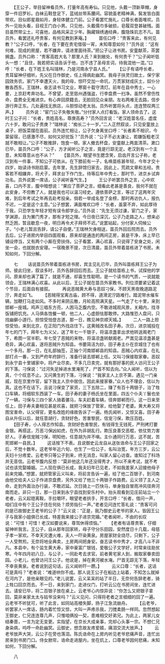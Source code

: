 <!-- { "loadSidebar": true } -->
　　【王公子，举目留神看员外，打量年高有寿仙。只见他，头戴一顶新草帽，身穿一件旧罗衫。白袜云鞋登足下，蓝绒丝带系腰间。容貌虽老精神满，鬓发皆白面带欢。目似郎星眉如月，身轻体健立门前。公子看罢忙施礼，口尊长者面堆欢。员外一见抬头看，目视王门白小男。只见他，头戴儒巾多破损，皂履双登甚破残。面目虽然带尘土，可喜他，品格风采正少年。胸藏锦绣通经典，腹隐珠玑志不凡。苗员外，看罢还礼呼贵客，有何见教到茅庵。】
　　苗任口呼：“贵客来此，有何见教？”公子口呼，“长者，在下要在贵宅借宿一宵，未知尊意如何？”员外说：“这有何难，现成的房屋，若不嫌弃，请进里面待茶。”把公子让进书房。安童献茶，茶罢搁盏。员外口称：“贵客高姓大名？那里人氏？来到敝处，有何贵干？”公子闻听低头一想：“且住，我若把实话告诉于他，岂不违了圣母言词，待我混他一混。”口呼：“长者，在下姓王名叫瑞林，乃是河南永宁县人氏。”
　　【公子有语呼长者，贵耳留神仔细听。先父在日作御史，任上得病赴幽冥。我母子扶灵归故土，保宁家园效务农。家门不幸遭天火，我的母，惊吓交加一命坑，万贯家财成灰土，奴仆分散各西东。王瑞林，奋志读书习文业，寒窗十载守清灯。前年在县中秀士，一心要，上京赶考奔功名。不曾望，走至慈州遇强盗，行李盘费一扫净。虽然不曾伤性命，盘费全无难进京。有心奔回原籍去，无脸回见众亲朋。左右两难无去路，信步游行奔正东。几处遍找无旅店，斗胆惊动老太翁。员外听罢将头点，连连赞叹两三声。】
　　员外说：“宦门公子失敬失敬。”分付家人点灯看饭。家人领命去了。这时王公子问：“长者，贵姓高名，尊庚高寿？”员外回言说：“老汉姓苗名任，虚度六十岁。敢问公子贵庚？”瑞林说：“痴长二十一岁。”二人正然叙谈，只见安童放上桌子，把饭菜摆在面前。员外连忙相让，公子欠身离坐口呼：“长者素不相识，今蒙留宿，已感激不尽，如何又好扰饭？”员外说：“公子不必太谦让，若嫌饭粗老汉就不敢相让。”公子不敢推辞，饱食一顿。家人撤去杯盘，安童献上两盅清茶。漱口已毕，苗员外口呼：“公子，方才闻听公子之言，竟是行踪无定。老汉到有一个主意，未知尊意从也不从？”
　　【苗员外，眼望书生腮含笑，启齿开言公子称，老汉到有一件事，不知公子可依从。在下膝前有一子，名唤苗栋甚年轻，今年才交十四岁，始读诗书刚启蒙。去年里，先生辞馆归家去，因此上，荒疏文章和五经。贵客若不相嫌弃，将犬子，拜求台下作门生。待等后年中秀士，那时节，进京乡试奔功名。员外说罢一席话，公子闻听喜气生。】
　　王公子听罢员外之言，心中欢喜，口内不言，腹中暗想说：“果应了菩萨之言。细看此老甚是善良，我何不就在此安身，不但教了人，就是我也可以温习经史。遵依菩萨之言，等过了这两年灾难，到后年考试之年再去赴考投亲。倘若一举成名登了金榜，那时再访仇人，报仇不迟，一定是这个主意。”公子想罢，满面堆欢口呼：“长者，虽蒙不弃，如此厚待于我，只恐学生年轻才短有误令郎学业。”员外说：“先生无须过谦，宦门之子，家学渊源，且为黉门秀才，那有才短之理。今日夜已深沉，公子乃走路之人，想来必然乏困，暂且歇息一夜，明日再令犬子拜师不迟。”说罢站起，分付家人伺候公子。“小老儿暂且告辞，请公子自便。”王瑞林欠身相送，苗员外回后院而去。员外去后，公子进房内举目四面观看，原来却是通连的两间正房，甚是干净，床上早已铺设停当，又有两个小厮在旁扶侍。公子看罢，满心欢喜，只说得了安身之处，闲坐一会，也就脱衣安寝。一宿晚景不提，次日清晨，苗员外带着苗栋进了书房。未知如何，下回分解。
 
　　七
　　话说苗员外带着苗栋进书房，宾主见礼已毕，员外叫苗栋拜王公子为师。彼此归坐，叙谈多时，员外告辞回后而去。王公子就给苗栋上书，试探他的学问。原来却也满了篇了，就是不通，却喜生性聪明，是一个读书的气质，一说就能领会，王瑞林满心欢喜。从此以后，王公子就在苗员外家教书。列位须要紧记着这个节目，后面自有接叙。
　　再说恶贼黄大寿与恶奴刁保，不顾天黑夜晚道路泥泞，奔走如飞。
　　【恶贼得宝离古庙，顾不得，道滑泥泞路难行。踏泥带水催车辆，加鞭打马走如风。不多时来阴云散，月轮高照满天星。一气走了七十里，来到邯郸一座城。鸡声三唱东方亮，人困马乏腹内空。不敢进城观风景，关厢内，找寻饭铺把饥充。人马俱各饱餐一顿，他二人，心虚胆怯那敢停。大路惟恐人盘问，只找幽僻小道行。担惊受怕登古道，那一日，瞧见神京顺天城。】
　　二人一路上担惊受怕，来到北京，在正阳门外找店住下。这黄贼改名田子寿。次日，进京城投在年七的门下，拜年七为义父，送了年七一千银子，将温凉盏拿出求他转送阁老门下，希图一官半职。年七受了恶贼的来物，将温凉盏转献阁老。严嵩见温凉盏甚是奇异，满心欢喜，遂将恶贼升为知县。书要简洁为妙。田子寿主仆在京城住了也有一个多月。那一日，在礼部抽签，正抽个河南邯郸县的知县。恶贼心内欢喜，在礼部打点一番，又到严府年府辞行，准备行装去邯郸上任。又叫刁保接取家眷。恶奴到永宁县十里铺家中，将产业尽卖。不多几日卖完，就有那好事的民人访问王公子的下落。刁保说：“过河失足掉进水里淹死了，尸首不知去向。”众人闻听，信以为真，个个叹息不止。又问黄生的下落，刁保说：“我家主人上京不第，遇见一门亲戚，现在京里作官，留下我主人京中居住。因此来接家眷。”众人也不理会，信以为真。这也不在话下。且说刁保变了家资，三下五除二，赚了有百十两银子，治了牲口车辆，将细软东西装了一车。田子寿的妻子杨氏坐在里面，四五个仆夫丫鬟也坐了一辆，刁保与三四个家人骑着骡马，车夫赶着车辆，径奔邯郸而行。这一日来至任上，田子寿夫妻相见甚是欢喜，就把刁保放了管家，给他娶了老婆。黄大寿又将图宝害命，认父得官，更名改姓的缘故告诉了一遍。杨氏闻听，又惊又喜。田子寿自从升任以后，就任意胡行，贪财好色，苦害黎民，信宠刁保，欺压百姓。
　　【田子寿，小人得志作知县。贪财好色害黎民，有钱得生无钱死，严刑拷打要金银。再搭这，万恶刁保凶如虎，在外为非胡乱行。欺压良善交恶棍，依仗势力害好人。子寿信宠贼刁保，明知他，任意胡为并不嗔。主仆通同行万恶，这不就，苦死邯郸一县民。】
　　这话按下不表。且说御史云龙自从送张诰命与王公子回家之后，不觉十数年。这老爷年近六旬，也生了一位公子，名叫治宽，年方三岁，云公夫妇十分疼爱。云老爷只等公子到来，终无消息，叫家人留心访查。谁知过了科场并无音信。云老爷腹内反想：“莫非他这几年还没得秀才，所以不来考试，就不考试也该完娶婚姻。二人现在俱已长成，我夫妇年已见老，不如我差家人迎接他母子前来完婚。”想罢，就把管家云义叫来，将前言告诉一遍，给了他二百银子，到河南由他交给夫人公子作进京盘费，另外又给了他三十两银子作路费。云义领了主人之命，走到外面治办行装，不敢迟延。次日骑上一匹快马，单身独自冒雨冲风径奔河南而走。非只一日，那一日来到永宁县找到安乐村中。抬头观看到见庄前站立一个老者，云义起镫离鞍，手拉嚼环，眼望老者拱手，开言口呼：“长者，借问一声，咱们庄中有个王公子住在何处？烦劳指引一声。”老者见问连忙答礼说：“贵客可问的是已故御史王老爷的公子？”云义说：“正是，我乃御史云老爷的家人。皆因王公子与我家小姐俱已长成，特差我来接公子进京完婚。”老者闻听，不由的长叹说：“可惜！可惜！老汉如要说来，尊驾休得烦恼。”
　　【老者有话尊贵客，仔细留神听我言。王公子，自从那年回家转，母子守分乐田园，安然度日十几载，母慈子孝一家欢。不幸天灾遭火难，夫人一吓染黄泉。房屋家财全烧尽，只剩下，公子一人受熬煎。无奈将地全典卖，土房两间把身安。奋志读书中秀才，才高八斗不非凡。本县中，有个监生黄大寿，家中豪富广银钱，爱敬公子文学好，时常来往助贫寒。今年四月初八日，与公子，一同赴考去求官。前者黄宅家人到，搬取家眷卖田园。小老儿，也曾访问王公子。他说是，掉在黄河被水淹。尸首无踪无下落，年轻不幸丧黄泉。老者说到这句话，云义闻听吓一躜。】
　　云义口尊：“长者，这话可是真吗？”老者说：“难道哄你不成。那人说王公子在船边上站着，不知怎么就掉在河内了，是他亲眼见的。”老儿说罢，云义呆呆的站了半日，无奈何告辞老者，骑上牲口回京而去。不一日，来到家门，走进仪门，打听云公在书房间坐，连忙进去。请安已毕，将二百银子放在桌上。云老爷心内惊异说：“你怎么又把银子拿回，莫非亲家太太与姑爷没来吗？”云义见问，只得将老者之言细细的回了一遍。云老爷不听犹可，听了此言，如同站高楼失脚，扬子江急流崩舟。
　　【云老爷，听罢家人一席话，肠内着忙惊又惊，大叫一声疼杀我，刀搅柔肠一样同。忽然想起王御史，仁兄连连尊几声，只惟咱俩投一契，患难相交好弟兄。为此上，两家儿女结秦晋，一言为定无变更。实指望，在京长大成亲事，完却心头事一宗。不想仁兄身染病，呜呼一命赴幽冥。云御史，想念故友疼爱婿，痛泪交流大放声。】
　　云老爷放声大哭，云公子在旁也落泪。陈氏诰命在上房内听见老爷悲痛声音，连忙出房来到书房门口。侍女掀帘，诰命走进屋内，坐在炕上，口尊老爷因何悲痛，未知如何，下回分解。

　　八
